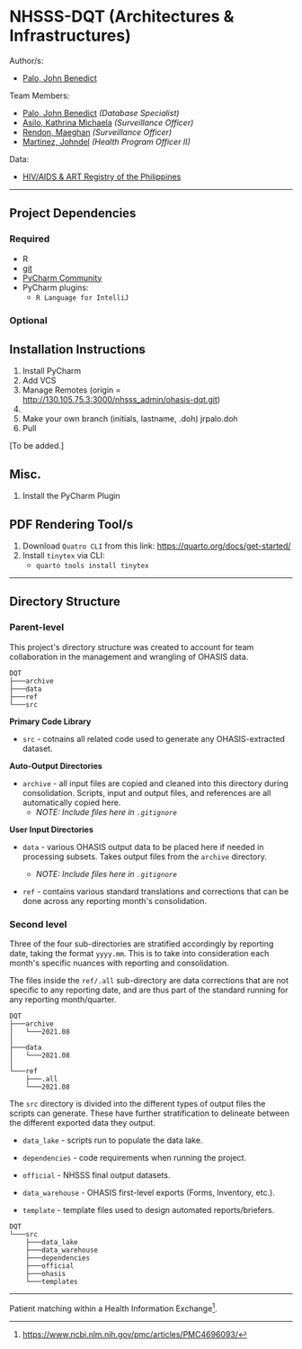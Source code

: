 NHSSS-DQT (Architectures & Infrastructures)
========================================================================================================================
Author/s:

- [Palo, John Benedict](https://www.facebook.com/Bene.Palo/)

Team Members:

- [Palo, John Benedict](https://www.facebook.com/Bene.Palo/) _(Database Specialist)_
- [Asilo, Kathrina Michaela](https://www.facebook.com/kathrinamichaela/) _(Surveillance Officer)_
- [Rendon, Maeghan](https://www.facebook.com/megannnss/) _(Surveillance Officer)_
- [Martinez, Johndel](https://web.facebook.com/jdmartinez17/) _(Health Program Officer II)_

Data:

- [HIV/AIDS & ART Registry of the Philippines](https://doh.gov.ph/statistics)

---

Project Dependencies
-------------------------

### Required

- R
- [git](https://git-scm.com/download/win)
- [PyCharm Community](https://www.jetbrains.com/pycharm/download/#section=windows)
- PyCharm plugins:
    - `R Language for IntelliJ`

### Optional

Installation Instructions
-------------------------

1. Install PyCharm
2. Add VCS
3. Manage Remotes (origin = http://130.105.75.3:3000/nhsss_admin/ohasis-dqt.git)
4. 
5. Make your own branch (initials, lastname, .doh) jrpalo.doh
6. Pull

[To be added.]

Misc.
-----

1. Install the PyCharm Plugin

PDF Rendering Tool/s
--------------------

1. Download `Quatro CLI` from this link: https://quarto.org/docs/get-started/
2. Install `tinytex` via CLI:
    - `quarto tools install tinytex`

---

Directory Structure
-------------------

### Parent-level

This project's directory structure was created to account for team collaboration in the management and wrangling of
OHASIS data.

```
DQT
├───archive
├───data
├───ref
└───src
```

**Primary Code Library**

- `src` - cotnains all related code used to generate any OHASIS-extracted dataset.

**Auto-Output Directories**

- `archive` - all input files are copied and cleaned into this directory during consolidation. Scripts, input and output
  files, and references are all automatically copied here.
    - _NOTE: Include files here in `.gitignore`_

**User Input Directories**

- `data` - various OHASIS output data to be placed here if needed in processing subsets. Takes output files from
  the `archive` directory.
    - _NOTE: Include files here in `.gitignore`_

- `ref` - contains various standard translations and corrections that can be done across any reporting month's
  consolidation.

### Second level

Three of the four sub-directories are stratified accordingly by reporting date, taking the format `yyyy.mm`. This is to
take into consideration each month's specific nuances with reporting and consolidation.

The files inside the `ref/.all` sub-directory are data corrections that are not specific to any reporting date, and are
thus part of the standard running for any reporting month/quarter.

```
DQT
├───archive
│   └───2021.08
│
├───data
│   └───2021.08
│
└───ref
    ├───.all
    └───2021.08
```

The `src` directory is divided into the different types of output files the scripts can generate. These have further
stratification to delineate between the different exported data they output.

- `data_lake` - scripts run to populate the data lake.

- `dependencies` - code requirements when running the project.

- `official` - NHSSS final output datasets.

- `data_warehouse` - OHASIS first-level exports (Forms, Inventory, etc.).

- `template` - template files used to design automated reports/briefers.

```
DQT
└───src
    ├───data_lake
    ├───data_warehouse
    ├───dependencies
    ├───official
    ├───ohasis
    └───templates
```

---

Patient matching within a Health Information Exchange[^1].

[^1]: https://www.ncbi.nlm.nih.gov/pmc/articles/PMC4696093/
